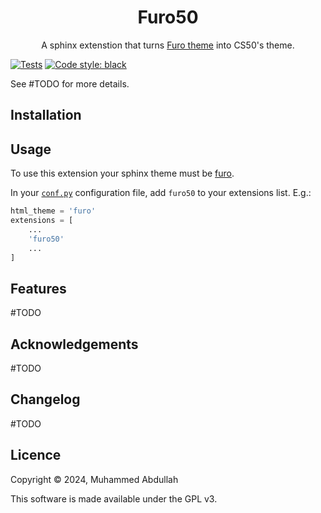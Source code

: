<h1 align="center">Furo50</h1>
<p align="center">
  A sphinx extenstion that turns <a href="https://github.com/pradyunsg/furo">Furo theme</a> into CS50's theme.
</p>

[![Tests](https://github.com/ABD-01/furo50/actions/workflows/tests.yml/badge.svg?branch=master)](https://github.com/ABD-01/furo50/actions/workflows/tests.yml) [![Code style: black](https://img.shields.io/badge/code%20style-black-000000.svg)](https://github.com/psf/black)




See \#TODO for more details.

## Installation


## Usage

To use this extension your sphinx theme must be [furo](https://pradyunsg.me/furo/).

In your [`conf.py`](https://www.sphinx-doc.org/en/master/usage/configuration.html) configuration file, add `furo50` to your extensions list. E.g.:
```python
html_theme = 'furo'
extensions = [
    ...
    'furo50'
    ...
]
```

## Features
\#TODO

## Acknowledgements
\#TODO

## Changelog
\#TODO

## Licence
Copyright © 2024, Muhammed Abdullah

This software is made available under the GPL v3.